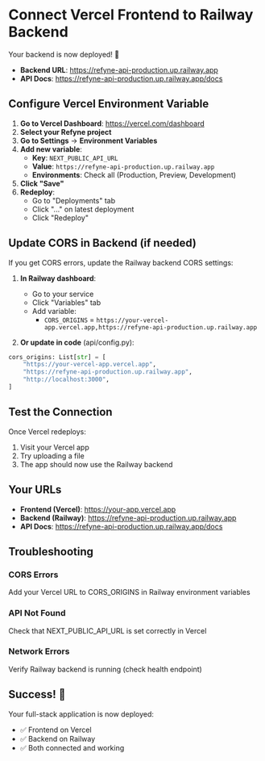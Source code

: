 # Connect Vercel Frontend to Railway Backend

Your backend is now deployed! 🎉
- **Backend URL**: https://refyne-api-production.up.railway.app
- **API Docs**: https://refyne-api-production.up.railway.app/docs

## Configure Vercel Environment Variable

1. **Go to Vercel Dashboard**: https://vercel.com/dashboard
2. **Select your Refyne project**
3. **Go to Settings** → **Environment Variables**
4. **Add new variable**:
   - **Key**: `NEXT_PUBLIC_API_URL`
   - **Value**: `https://refyne-api-production.up.railway.app`
   - **Environments**: Check all (Production, Preview, Development)
5. **Click "Save"**
6. **Redeploy**:
   - Go to "Deployments" tab
   - Click "..." on latest deployment
   - Click "Redeploy"

## Update CORS in Backend (if needed)

If you get CORS errors, update the Railway backend CORS settings:

1. **In Railway dashboard**:
   - Go to your service
   - Click "Variables" tab
   - Add variable:
     - `CORS_ORIGINS` = `https://your-vercel-app.vercel.app,https://refyne-api-production.up.railway.app`

2. **Or update in code** (api/config.py):
```python
cors_origins: List[str] = [
    "https://your-vercel-app.vercel.app",
    "https://refyne-api-production.up.railway.app",
    "http://localhost:3000",
]
```

## Test the Connection

Once Vercel redeploys:
1. Visit your Vercel app
2. Try uploading a file
3. The app should now use the Railway backend

## Your URLs

- **Frontend (Vercel)**: https://your-app.vercel.app
- **Backend (Railway)**: https://refyne-api-production.up.railway.app
- **API Docs**: https://refyne-api-production.up.railway.app/docs

## Troubleshooting

### CORS Errors
Add your Vercel URL to CORS_ORIGINS in Railway environment variables

### API Not Found
Check that NEXT_PUBLIC_API_URL is set correctly in Vercel

### Network Errors
Verify Railway backend is running (check health endpoint)

## Success! 🚀

Your full-stack application is now deployed:
- ✅ Frontend on Vercel
- ✅ Backend on Railway
- ✅ Both connected and working
